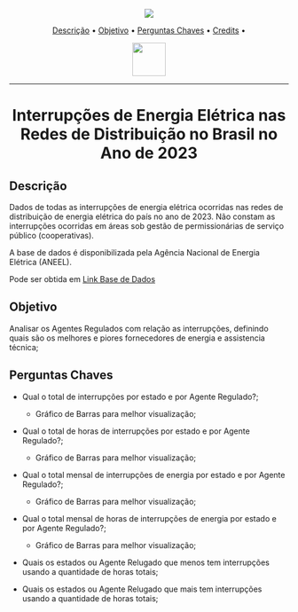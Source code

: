 <p align="center">
  <a href=""><img src="https://badges.gitter.im/amitmerchant1990/electron-markdownify.svg"></a>
</p>

<p align="center">
  <a href="#descrição">Descrição</a> •
  <a href="#objetivo">Objetivo</a> •
  <a href="#perguntas-chaves">Perguntas Chaves</a> •
  <a href="#credits">Credits</a> •
</p>

<p align="center">
  <img height="60px" src="https://dadosabertos.aneel.gov.br/uploads/group/2022-08-23-193719.950953MARCAS-ANEEL-022.png">
</p>

---

<h1 align="center"> Interrupções de Energia Elétrica nas Redes de Distribuição no Brasil no Ano de 2023</h1>


## Descrição

Dados de todas as interrupções de energia elétrica ocorridas nas redes de distribuição de energia elétrica do país no ano de 2023. Não constam as interrupções ocorridas em áreas sob gestão de permissionárias de serviço público (cooperativas).

A base de dados é disponibilizada pela Agência Nacional de Energia Elétrica (ANEEL).

Pode ser obtida em [Link Base de Dados](https://dadosabertos.aneel.gov.br/dataset/interrupcoes-de-energia-eletrica-nas-redes-de-distribuicao)


## Objetivo

Analisar os Agentes Regulados com relação as interrupções, definindo quais são os melhores e piores fornecedores de energia e assistencia técnica;


## Perguntas Chaves

+ Qual o total de interrupções por estado e por Agente Regulado?;
  - Gráfico de Barras para melhor visualização;
+ Qual o total de horas de interrupções por estado e por Agente Regulado?;
  - Gráfico de Barras para melhor visualização;


+ Qual o total mensal de interrupções de energia por estado e por Agente Regulado?;
  - Gráfico de Barras para melhor visualização;
+ Qual o total mensal de horas de interrupções de energia por estado e por Agente Regulado?;
  - Gráfico de Barras para melhor visualização;

+ Quais os estados ou Agente Relugado que menos tem interrupções usando a quantidade de horas totais;

+ Quais os estados ou Agente Relugado que mais tem interrupções usando a quantidade de horas totais;

